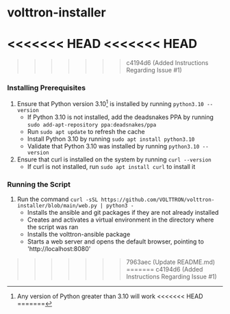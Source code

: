 # volttron-installer
<<<<<<< HEAD
<<<<<<< HEAD
=======
>>>>>>> c4194d6 (Added Instructions Regarding Issue #1)
### Installing Prerequisites
1. Ensure that Python version 3.10[^1] is installed by running `python3.10 --version`
   - If Python 3.10 is not installed, add the deadsnakes PPA by running `sudo add-apt-repository ppa:deadsnakes/ppa`
   - Run `sudo apt update` to refresh the cache
   - Install Python 3.10 by running `sudo apt install python3.10`
   - Validate that Python 3.10 was installed by running `python3.10 --version`
2. Ensure that curl is installed on the system by running `curl --version`
   - If curl is not installed, run `sudo apt install curl` to install it
### Running the Script
1. Run the command `curl -sSL https://github.com/VOLTTRON/volttron-installer/blob/main/web.py | python3 -`
   - Installs the ansible and git packages if they are not already installed
   - Creates and activates a virtual environment in the directory where the script was ran
   - Installs the volttron-ansible package
   - Starts a web server and opens the default browser, pointing to 'http://localhost:8080'

[^1]: Any version of Python greater than 3.10 will work
<<<<<<< HEAD
=======
>>>>>>> 7963aec (Update README.md)
=======
>>>>>>> c4194d6 (Added Instructions Regarding Issue #1)
